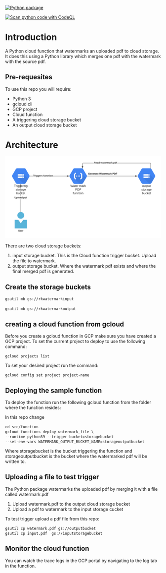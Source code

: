 [![Python package](https://github.com/romeelk/watermark-cloud-function/actions/workflows/ci-build.yml/badge.svg)](https://github.com/romeelk/watermark-cloud-function/actions/workflows/ci-build.yml)

[![Scan python code with CodeQL](https://github.com/romeelk/watermark-cloud-function/actions/workflows/codeql-scan.yml/badge.svg)](https://github.com/romeelk/watermark-cloud-function/actions/workflows/codeql-scan.yml)

# Introduction

A Python cloud function that watermarks an uploaded pdf to cloud storage. It does this using a Python library 
which merges one pdf with the watermark with the source pdf.

## Pre-requesites

To use this repo you will require:
* Python 3
* gcloud cli
* GCP project
* Cloud function
* A triggering cloud storage bucket
* An output cloud storage bucket

# Architecture

![architecture](watermark-cloudfunction.png)

There are two cloud storage buckets:

1) input storage bucket. This is the Cloud function trigger bucket. Upload the file to watermark. 
2) output storage bucket. Where the watermark pdf exists and where the final merged pdf is generated.


## Create the storage buckets

```
gsutil mb gs://rkwatermarkinput

gsutil mb gs://rkwatermarkoutput

```
## creating a cloud function from gcloud

Before you create a gcloud function in GCP make sure you have created a GCP project.
To set the current project to deploy to use the following command:

```
gcloud projects list
```
To set your desired project run the command:

```
gcloud config set project project-name
```

## Deploying the sample function

To deploy the function run the following gcloud function from the folder where the function resides:

In this repo change 
```
cd src/function
gcloud functions deploy watermark_file \
--runtime python39 --trigger-bucket=storagebucket 
--set-env-vars WATERMARK_OUTPUT_BUCKET_NAME=storageoutputbucket
```

Where storagebucket is the bucket triggering the function and storageoutputbucket is the bucket where the watermarked pdf will be written to.

## Uploading a file to test trigger

The Python package watermarks the uploaded pdf by merging it with a file called watermark.pdf

1) Upload watermark.pdf to the output cloud storage bucket
2) Upload a pdf to watermark to the input storage cucket

To test trigger upload a pdf file from this repo:

```
gsutil cp watermark.pdf gs://outputbucket
gsutil cp input.pdf  gs://inputstoragebucket

```

## Monitor the cloud function

You can watch the trace logs in the GCP portal by navigating to the log tab in the function.